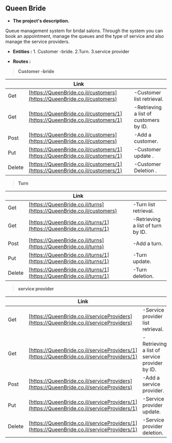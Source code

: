 ## Queen Bride

 - **The project's description.**

 Queue management system for bridal salons.
 Through the system you can book an appointment, manage the queues and the type of          service and also manage the service providers.

 - **Entities :** 
                       1. Customer -bride.
                       2.Turn.
                       3.service provider
 

 - **Routes :**

> **Customer -bride**


|                |Link                          |                         |
|----------------|-------------------------------|-----------------------------|
|Get|[https://QueenBride.co.il/customers](https://QueenBride.co.il/customers)          |-Customer list retrieval.            |
|Get          |[https://QueenBride.co.il/customers/1](https://QueenBride.co.il/customers/1)           |-Retrieving a list of customers by ID.            |
|Post          |[https://QueenBride.co.il/customers](https://QueenBride.co.il/customers)  |-Add a customer.|
|Put          |[https://QueenBride.co.il/customers/1](https://QueenBride.co.il/customers/1)           |-Customer update .   
|Delete          |[https://QueenBride.co.il/customers/1](https://QueenBride.co.il/customers/1)           |-Customer Deletion .  



> **Turn**


|                |Link                          |                         |
|----------------|-------------------------------|-----------------------------|
|Get|[https://QueenBride.co.il/turns](https://QueenBride.co.il/customers)          |-Turn list retrieval.            |
|Get          |[https://QueenBride.co.il/turns/1](https://QueenBride.co.il/turns/1)           |-Retrieving a list of turn by ID.            |
|Post          |[https://QueenBride.co.il/turns](https://QueenBride.co.il/turns)  |-Add a turn.|
|Put          |[https://QueenBride.co.il/turns/1](https://QueenBride.co.il/turns/1)           |-Turn update.   
|Delete          |[https://QueenBride.co.il/turns/1](https://QueenBride.co.il/turns/1)           |-Turn deletion.   
> **service provider**


|                |Link                          |                         |
|----------------|-------------------------------|-----------------------------|
|Get|[https://QueenBride.co.il/serviceProviders](https://QueenBride.co.il/serviceProviders)          |-Service provider list retrieval.            |
|Get          |[https://QueenBride.co.il/serviceProviders/1](https://QueenBride.co.il/serviceProviders/1)           |-Retrieving a list of service provider by ID.            |
|Post          |[https://QueenBride.co.il/serviceProviders](https://QueenBride.co.il/serviceProviders)  |-Add a service provider.|
|Put          |[https://QueenBride.co.il/serviceProviders/1](https://QueenBride.co.il/serviceProviders/1)           |-Service provider update.   
|Delete          |[https://QueenBride.co.il/serviceProviders/1](https://QueenBride.co.il/serviceProviders/1)           |-Service provider deletion. 


                           
                            
